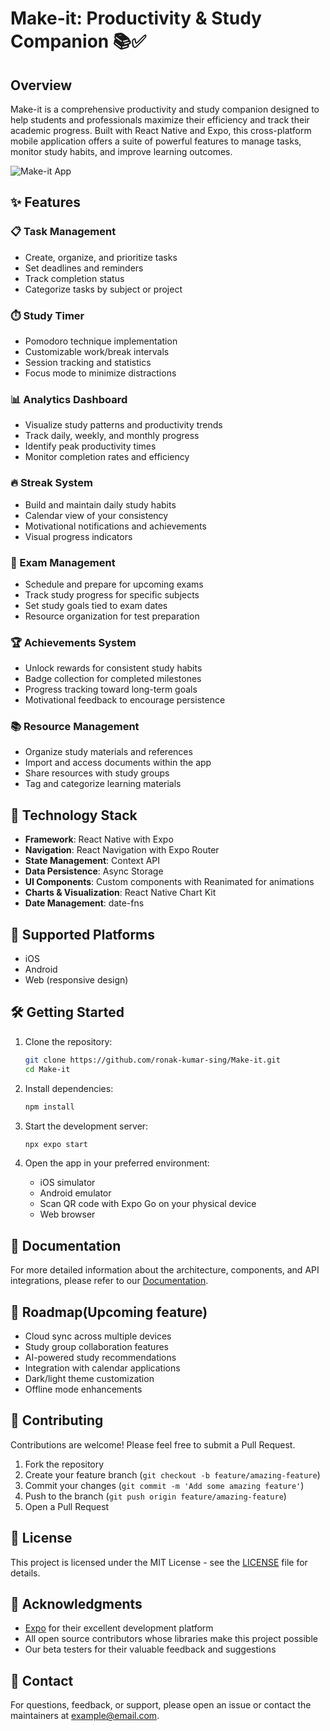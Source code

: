 # Make-it: Productivity & Study Companion 📚✅

## Overview

Make-it is a comprehensive productivity and study companion designed to help students and professionals maximize their efficiency and track their academic progress. Built with React Native and Expo, this cross-platform mobile application offers a suite of powerful features to manage tasks, monitor study habits, and improve learning outcomes.

![Make-it App](https://github.com/ronak-kumar-sing/Make-it/raw/main/assets/images/adaptive-icon.png)

## ✨ Features

### 📋 Task Management
- Create, organize, and prioritize tasks
- Set deadlines and reminders
- Track completion status
- Categorize tasks by subject or project

### ⏱️ Study Timer
- Pomodoro technique implementation
- Customizable work/break intervals
- Session tracking and statistics
- Focus mode to minimize distractions

### 📊 Analytics Dashboard
- Visualize study patterns and productivity trends
- Track daily, weekly, and monthly progress
- Identify peak productivity times
- Monitor completion rates and efficiency

### 🔥 Streak System
- Build and maintain daily study habits
- Calendar view of your consistency
- Motivational notifications and achievements
- Visual progress indicators

### 📝 Exam Management
- Schedule and prepare for upcoming exams
- Track study progress for specific subjects
- Set study goals tied to exam dates
- Resource organization for test preparation

### 🏆 Achievements System
- Unlock rewards for consistent study habits
- Badge collection for completed milestones
- Progress tracking toward long-term goals
- Motivational feedback to encourage persistence

### 📚 Resource Management
- Organize study materials and references
- Import and access documents within the app
- Share resources with study groups
- Tag and categorize learning materials

## 🚀 Technology Stack

- **Framework**: React Native with Expo
- **Navigation**: React Navigation with Expo Router
- **State Management**: Context API
- **Data Persistence**: Async Storage
- **UI Components**: Custom components with Reanimated for animations
- **Charts & Visualization**: React Native Chart Kit
- **Date Management**: date-fns

## 📱 Supported Platforms

- iOS
- Android
- Web (responsive design)

## 🛠️ Getting Started

1. Clone the repository:
   ```bash
   git clone https://github.com/ronak-kumar-sing/Make-it.git
   cd Make-it
   ```

2. Install dependencies:
   ```bash
   npm install
   ```

3. Start the development server:
   ```bash
   npx expo start
   ```

4. Open the app in your preferred environment:
   - iOS simulator
   - Android emulator
   - Scan QR code with Expo Go on your physical device
   - Web browser

## 📖 Documentation

For more detailed information about the architecture, components, and API integrations, please refer to our [Documentation](https://github.com/ronak-kumar-sing/Make-it/wiki).

## 🔄 Roadmap(Upcoming feature)

- Cloud sync across multiple devices
- Study group collaboration features
- AI-powered study recommendations
- Integration with calendar applications
- Dark/light theme customization
- Offline mode enhancements

## 👥 Contributing

Contributions are welcome! Please feel free to submit a Pull Request.

1. Fork the repository
2. Create your feature branch (`git checkout -b feature/amazing-feature`)
3. Commit your changes (`git commit -m 'Add some amazing feature'`)
4. Push to the branch (`git push origin feature/amazing-feature`)
5. Open a Pull Request

## 📄 License

This project is licensed under the MIT License - see the [LICENSE](LICENSE) file for details.

## 🙏 Acknowledgments

- [Expo](https://expo.dev) for their excellent development platform
- All open source contributors whose libraries make this project possible
- Our beta testers for their valuable feedback and suggestions

## 📧 Contact

For questions, feedback, or support, please open an issue or contact the maintainers at [example@email.com](mailto:example@email.com).
